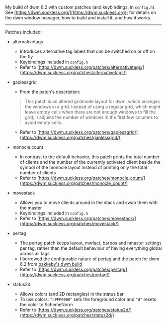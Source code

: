 My build of dwm 6.2 with custom patches (and keybindings, in `config.h`). See [https://dwm.suckless.org/](https://dwm.suckless.org/) for details on the dwm window manager, how to build and install it, and how it works.

---

Patches included:

   - alternativetags
      - Introduces alternative tag labels that can be switched on or off on the fly
      - Keybindings included in `config.h`
      - Refer to [https://dwm.suckless.org/patches/alternativetags/](https://dwm.suckless.org/patches/alternativetags/)


   - gaplessgrid
      - From the patch's description:
     > This patch is an altered gridmode layout for dwm, which arranges the windows in a grid. Instead of using a regular grid, which might leave empty cells when there are not enough windows to fill the grid, it adjusts the number of windows in the first few columns to avoid empty cells.

      - Refer to [https://dwm.suckless.org/patches/gaplessgrid/](https://dwm.suckless.org/patches/gaplessgrid/)


   - monocle count
      - In contrast to the default behavior, this patch prints the total number of clients and the number of the currently activated client beside the symbol of the monocle layout instead of printing only the total number of clients
      - Refer to [https://dwm.suckless.org/patches/monocle_count/](https://dwm.suckless.org/patches/monocle_count/)

   - movestack
      - Allows you to move clients around in the stack and swap them with the master
      - Keybindings included in `config.h`
      - Refer to [https://dwm.suckless.org/patches/movestack/](https://dwm.suckless.org/patches/movestack/)


   - pertag
      - The pertag patch keeps layout, mwfact, barpos and nmaster settings per tag, rather than the default behaviour of having everything global across all tags
      - I borrowed the configurable nature of pertag and the patch for dwm 6.2 from [bakkeby's dwm build](https://github.com/bakkeby/dwm-vanitygaps)
      - Refer to [https://dwm.suckless.org/patches/pertag/](https://dwm.suckless.org/patches/pertag/)

   - status2d
      - Allows colors (and 2D rectangles) in the status bar
      - To use colors: `^c#FF0000^` sets the foreground color and `^d^` resets the color to SchemeNorm
      - Refer to [https://dwm.suckless.org/patches/status2d/](https://dwm.suckless.org/patches/status2d/)
